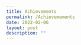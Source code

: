 ```yaml
---
title: Achievements
permalink: /Achievemements
date: 2022-02-06
layout: post
description: ""
---
```



